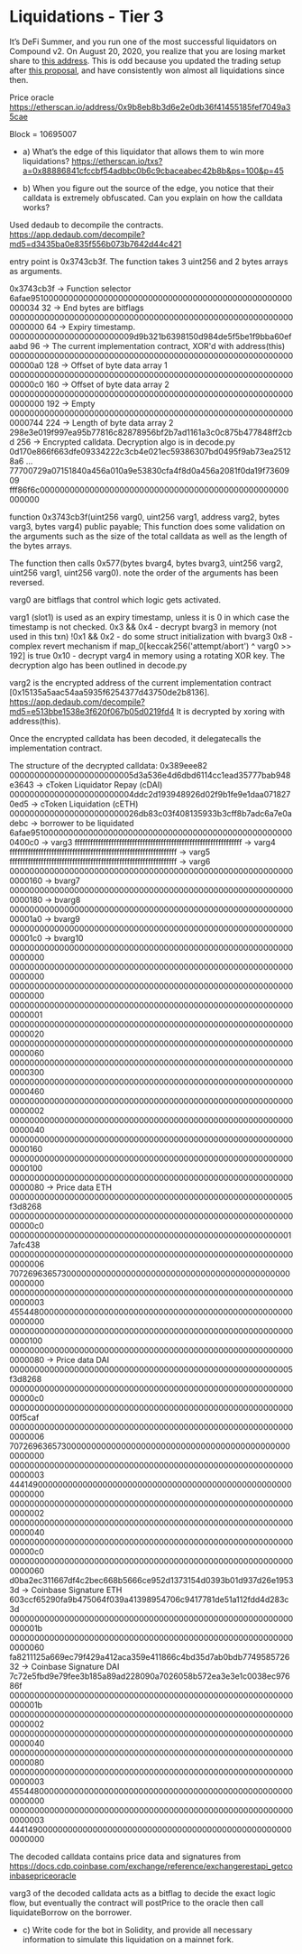 # Liquidations - Tier 3
It’s DeFi Summer, and you run one of the most successful liquidators on Compound v2. On August 20, 2020, you realize that you are losing market share to [this address](https://etherscan.io/tx/0xec4f2ab36afa4fac4ba79b1ca67165c61c62c3bb6a18271c18f42a6bdfdb533d). This is odd because you updated the trading setup after [this proposal](https://compound.finance/governance/proposals/19), and have consistently won almost all liquidations since then.

Price oracle
https://etherscan.io/address/0x9b8eb8b3d6e2e0db36f41455185fef7049a35cae

Block = 10695007

- a) What’s the edge of this liquidator that allows them to win more liquidations?
https://etherscan.io/txs?a=0x88886841cfccbf54adbbc0b6c9cbaceabec42b8b&ps=100&p=45


- b) When you figure out the source of the edge, you notice that their calldata is extremely obfuscated. Can you explain on how the calldata works?

Used dedaub to decompile the contracts.
https://app.dedaub.com/decompile?md5=d3435ba0e835f556b073b7642d44c421

entry point is 0x3743cb3f. The function takes 3 uint256 and 2 bytes arrays as arguments.

0x3743cb3f -> Function selector
6afae95100000000000000000000000000000000000000000000000000000034 32 -> End bytes are bitflags
0000000000000000000000000000000000000000000000000000000000000000 64 -> Expiry timestamp.
0000000000000000000000009d9b321b6398150d984de5f5be1f9bba60efaabd 96 -> The current implementation contract, XOR'd with address(this)
00000000000000000000000000000000000000000000000000000000000000a0 128 -> Offset of byte data array 1
00000000000000000000000000000000000000000000000000000000000000c0 160 -> Offset of byte data array 2
0000000000000000000000000000000000000000000000000000000000000000 192 -> Empty
0000000000000000000000000000000000000000000000000000000000000744 224 -> Length of byte data array 2
298e3e019f997ea95b77816c82878956bf2b7ad1161a3c0c875b477848ff2cbd 256 -> Encrypted calldata. Decryption algo is in decode.py
0d170e866f663dfe09334222c3cb4e021ec59386307bd0495f9ab73ea25128a6
...
77700729a07151840a456a010a9e53830cfa4f8d0a456a2081f0da19f7360909
fff86f6c00000000000000000000000000000000000000000000000000000000

function 0x3743cb3f(uint256 varg0, uint256 varg1, address varg2, bytes varg3, bytes varg4) public payable;
This function does some validation on the arguments such as the size of the total calldata as well as the length of the bytes arrays.

The function then calls 0x577(bytes bvarg4, bytes bvarg3, uint256 varg2, uint256 varg1, uint256 varg0).
note the order of the arguments has been reversed.

varg0  are bitflags that control which logic gets activated.

varg1 (slot1) is used as an expiry timestamp, unless it is 0 in which case the timestamp is not checked.
0x3 && 0x4 - decrypt bvarg3 in memory (not used in this txn)
!0x1 && 0x2 - do some struct initialization with bvarg3
0x8 - complex revert mechanism if map_0[keccak256('attempt/abort') ^ varg0 >> 192] is true
0x10 - decrypt varg4 in memory using a rotating XOR key. The decryption algo has been outlined in decode.py

varg2 is the encrypted address of the current implementation contract [0x15135a5aac54aa5935f6254377d43750de2b8136]. 
https://app.dedaub.com/decompile?md5=e513bbe1538e3f620f067b05d0219fd4
It is decrypted by xoring with address(this).

Once the encrypted calldata has been decoded, it delegatecalls the implementation contract.

The structure of the decrypted calldata: 
0x389eee82
0000000000000000000000005d3a536e4d6dbd6114cc1ead35777bab948e3643 -> cToken Liquidator Repay (cDAI)
0000000000000000000000004ddc2d193948926d02f9b1fe9e1daa0718270ed5 -> cToken Liquidation (cETH)
00000000000000000000000026db83c03f408135933b3cff8b7adc6a7e0adebc -> borrower to be liquidated
6afae951000000000000000000000000000000000000000000000000000400c0 -> varg3
ffffffffffffffffffffffffffffffffffffffffffffffffffffffffffffffff -> varg4
ffffffffffffffffffffffffffffffffffffffffffffffffffffffffffffffff -> varg5
ffffffffffffffffffffffffffffffffffffffffffffffffffffffffffffffff -> varg6
0000000000000000000000000000000000000000000000000000000000000160 -> bvarg7
0000000000000000000000000000000000000000000000000000000000000180 -> bvarg8
00000000000000000000000000000000000000000000000000000000000001a0 -> bvarg9 
00000000000000000000000000000000000000000000000000000000000001c0 -> bvarg10
0000000000000000000000000000000000000000000000000000000000000000 
0000000000000000000000000000000000000000000000000000000000000000 
0000000000000000000000000000000000000000000000000000000000000000 
0000000000000000000000000000000000000000000000000000000000000001 
0000000000000000000000000000000000000000000000000000000000000020 
0000000000000000000000000000000000000000000000000000000000000060 
0000000000000000000000000000000000000000000000000000000000000300 
0000000000000000000000000000000000000000000000000000000000000460
0000000000000000000000000000000000000000000000000000000000000002
0000000000000000000000000000000000000000000000000000000000000040
0000000000000000000000000000000000000000000000000000000000000160
0000000000000000000000000000000000000000000000000000000000000100
0000000000000000000000000000000000000000000000000000000000000080 -> Price data ETH 
000000000000000000000000000000000000000000000000000000005f3d8268
00000000000000000000000000000000000000000000000000000000000000c0
0000000000000000000000000000000000000000000000000000000017afc438
0000000000000000000000000000000000000000000000000000000000000006
7072696365730000000000000000000000000000000000000000000000000000
0000000000000000000000000000000000000000000000000000000000000003
4554480000000000000000000000000000000000000000000000000000000000
0000000000000000000000000000000000000000000000000000000000000100
0000000000000000000000000000000000000000000000000000000000000080 -> Price data DAI
000000000000000000000000000000000000000000000000000000005f3d8268
00000000000000000000000000000000000000000000000000000000000000c0
00000000000000000000000000000000000000000000000000000000000f5caf
0000000000000000000000000000000000000000000000000000000000000006
7072696365730000000000000000000000000000000000000000000000000000
0000000000000000000000000000000000000000000000000000000000000003
4441490000000000000000000000000000000000000000000000000000000000
0000000000000000000000000000000000000000000000000000000000000002
0000000000000000000000000000000000000000000000000000000000000040
00000000000000000000000000000000000000000000000000000000000000c0
0000000000000000000000000000000000000000000000000000000000000060
d0ba2ec311667df4c2bec668b5666ce952d1373154d0393b01d937d26e19533d -> Coinbase Signature ETH
603ccf65290fa9b475064f039a41398954706c9417781de51a112fdd4d283c3d
000000000000000000000000000000000000000000000000000000000000001b
0000000000000000000000000000000000000000000000000000000000000060
fa8211125a669ec79f429a412aca359e411866c4bd35d7ab0bdb774958572632 -> Coinbase Signature DAI
7c72e5fbd9e79fee3b185a89ad228090a7026058b572ea3e3e1c0038ec97686f
000000000000000000000000000000000000000000000000000000000000001b
0000000000000000000000000000000000000000000000000000000000000002
0000000000000000000000000000000000000000000000000000000000000040
0000000000000000000000000000000000000000000000000000000000000080
0000000000000000000000000000000000000000000000000000000000000003
4554480000000000000000000000000000000000000000000000000000000000
0000000000000000000000000000000000000000000000000000000000000003
4441490000000000000000000000000000000000000000000000000000000000

The decoded calldata contains price data and signatures from 
https://docs.cdp.coinbase.com/exchange/reference/exchangerestapi_getcoinbasepriceoracle

varg3 of the decoded calldata acts as a bitflag to decide the exact logic flow, but eventually the contract will postPrice to the oracle then call liquidateBorrow on the borrower. 

- c) Write code for the bot in Solidity, and provide all necessary information to simulate this liquidation on a mainnet fork.
